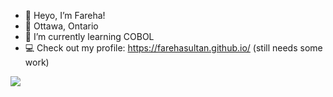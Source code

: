 - 👋 Heyo, I’m Fareha!
- 📍 Ottawa, Ontario
- 🌱 I’m currently learning COBOL
- 💻 Check out my profile: https://farehasultan.github.io/ (still needs some work)

![](https://komarev.com/ghpvc/?username=farehasultan&label=HEYO+you%27re+BEAUTIFUL+visitor+number&color=ff69b4)

<!---
farehasultan/farehasultan is a ✨ special ✨ repository because its `README.md` (this file) appears on your GitHub profile.
You can click the Preview link to take a look at your changes.
--->
